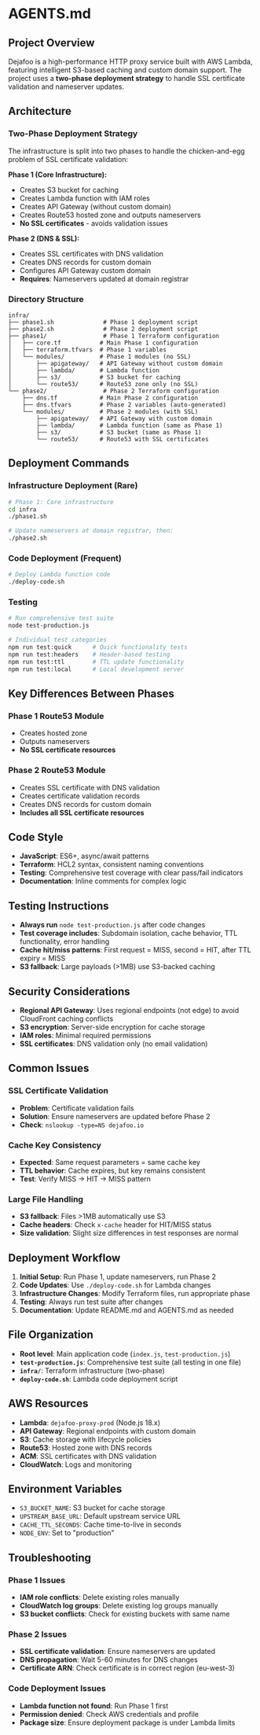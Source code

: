 # AGENTS.md

## Project Overview

Dejafoo is a high-performance HTTP proxy service built with AWS Lambda, featuring intelligent S3-based caching and custom domain support. The project uses a **two-phase deployment strategy** to handle SSL certificate validation and nameserver updates.

## Architecture

### Two-Phase Deployment Strategy

The infrastructure is split into two phases to handle the chicken-and-egg problem of SSL certificate validation:

**Phase 1 (Core Infrastructure):**
- Creates S3 bucket for caching
- Creates Lambda function with IAM roles
- Creates API Gateway (without custom domain)
- Creates Route53 hosted zone and outputs nameservers
- **No SSL certificates** - avoids validation issues

**Phase 2 (DNS & SSL):**
- Creates SSL certificates with DNS validation
- Creates DNS records for custom domain
- Configures API Gateway custom domain
- **Requires**: Nameservers updated at domain registrar

### Directory Structure

```
infra/
├── phase1.sh              # Phase 1 deployment script
├── phase2.sh              # Phase 2 deployment script
├── phase1/                # Phase 1 Terraform configuration
│   ├── core.tf           # Main Phase 1 configuration
│   ├── terraform.tfvars  # Phase 1 variables
│   └── modules/          # Phase 1 modules (no SSL)
│       ├── apigateway/   # API Gateway without custom domain
│       ├── lambda/       # Lambda function
│       ├── s3/           # S3 bucket for caching
│       └── route53/      # Route53 zone only (no SSL)
└── phase2/                # Phase 2 Terraform configuration
    ├── dns.tf            # Main Phase 2 configuration
    ├── dns.tfvars        # Phase 2 variables (auto-generated)
    └── modules/          # Phase 2 modules (with SSL)
        ├── apigateway/   # API Gateway with custom domain
        ├── lambda/       # Lambda function (same as Phase 1)
        ├── s3/           # S3 bucket (same as Phase 1)
        └── route53/      # Route53 with SSL certificates
```

## Deployment Commands

### Infrastructure Deployment (Rare)
```bash
# Phase 1: Core infrastructure
cd infra
./phase1.sh

# Update nameservers at domain registrar, then:
./phase2.sh
```

### Code Deployment (Frequent)
```bash
# Deploy Lambda function code
./deploy-code.sh
```

### Testing
```bash
# Run comprehensive test suite
node test-production.js

# Individual test categories
npm run test:quick      # Quick functionality tests
npm run test:headers    # Header-based testing
npm run test:ttl        # TTL update functionality
npm run test:local      # Local development server
```

## Key Differences Between Phases

### Phase 1 Route53 Module
- Creates hosted zone
- Outputs nameservers
- **No SSL certificate resources**

### Phase 2 Route53 Module
- Creates SSL certificate with DNS validation
- Creates certificate validation records
- Creates DNS records for custom domain
- **Includes all SSL certificate resources**

## Code Style

- **JavaScript**: ES6+, async/await patterns
- **Terraform**: HCL2 syntax, consistent naming conventions
- **Testing**: Comprehensive test coverage with clear pass/fail indicators
- **Documentation**: Inline comments for complex logic

## Testing Instructions

- **Always run** `node test-production.js` after code changes
- **Test coverage includes**: Subdomain isolation, cache behavior, TTL functionality, error handling
- **Cache hit/miss patterns**: First request = MISS, second = HIT, after TTL expiry = MISS
- **S3 fallback**: Large payloads (>1MB) use S3-backed caching

## Security Considerations

- **Regional API Gateway**: Uses regional endpoints (not edge) to avoid CloudFront caching conflicts
- **S3 encryption**: Server-side encryption for cache storage
- **IAM roles**: Minimal required permissions
- **SSL certificates**: DNS validation only (no email validation)

## Common Issues

### SSL Certificate Validation
- **Problem**: Certificate validation fails
- **Solution**: Ensure nameservers are updated before Phase 2
- **Check**: `nslookup -type=NS dejafoo.io`

### Cache Key Consistency
- **Expected**: Same request parameters = same cache key
- **TTL behavior**: Cache expires, but key remains consistent
- **Test**: Verify MISS → HIT → MISS pattern

### Large File Handling
- **S3 fallback**: Files >1MB automatically use S3
- **Cache headers**: Check `x-cache` header for HIT/MISS status
- **Size validation**: Slight size differences in test responses are normal

## Deployment Workflow

1. **Initial Setup**: Run Phase 1, update nameservers, run Phase 2
2. **Code Updates**: Use `./deploy-code.sh` for Lambda changes
3. **Infrastructure Changes**: Modify Terraform files, run appropriate phase
4. **Testing**: Always run test suite after changes
5. **Documentation**: Update README.md and AGENTS.md as needed

## File Organization

- **Root level**: Main application code (`index.js`, `test-production.js`)
- **`test-production.js`**: Comprehensive test suite (all testing in one file)
- **`infra/`**: Terraform infrastructure (two-phase)
- **`deploy-code.sh`**: Lambda code deployment script

## AWS Resources

- **Lambda**: `dejafoo-proxy-prod` (Node.js 18.x)
- **API Gateway**: Regional endpoints with custom domain
- **S3**: Cache storage with lifecycle policies
- **Route53**: Hosted zone with DNS records
- **ACM**: SSL certificates with DNS validation
- **CloudWatch**: Logs and monitoring

## Environment Variables

- `S3_BUCKET_NAME`: S3 bucket for cache storage
- `UPSTREAM_BASE_URL`: Default upstream service URL
- `CACHE_TTL_SECONDS`: Cache time-to-live in seconds
- `NODE_ENV`: Set to "production"

## Troubleshooting

### Phase 1 Issues
- **IAM role conflicts**: Delete existing roles manually
- **CloudWatch log groups**: Delete existing log groups manually
- **S3 bucket conflicts**: Check for existing buckets with same name

### Phase 2 Issues
- **SSL certificate validation**: Ensure nameservers are updated
- **DNS propagation**: Wait 5-60 minutes for DNS changes
- **Certificate ARN**: Check certificate is in correct region (eu-west-3)

### Code Deployment Issues
- **Lambda function not found**: Run Phase 1 first
- **Permission denied**: Check AWS credentials and profile
- **Package size**: Ensure deployment package is under Lambda limits
